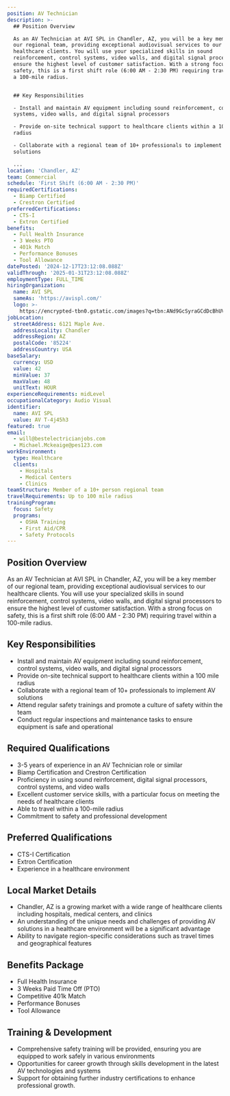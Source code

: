 ```yaml
---
position: AV Technician
description: >-
  ## Position Overview

  As an AV Technician at AVI SPL in Chandler, AZ, you will be a key member of
  our regional team, providing exceptional audiovisual services to our
  healthcare clients. You will use your specialized skills in sound
  reinforcement, control systems, video walls, and digital signal processors to
  ensure the highest level of customer satisfaction. With a strong focus on
  safety, this is a first shift role (6:00 AM - 2:30 PM) requiring travel within
  a 100-mile radius. 


  ## Key Responsibilities

  - Install and maintain AV equipment including sound reinforcement, control
  systems, video walls, and digital signal processors

  - Provide on-site technical support to healthcare clients within a 100 mile
  radius

  - Collaborate with a regional team of 10+ professionals to implement AV
  solutions

  ...
location: 'Chandler, AZ'
team: Commercial
schedule: 'First Shift (6:00 AM - 2:30 PM)'
requiredCertifications:
  - Biamp Certified
  - Crestron Certified
preferredCertifications:
  - CTS-I
  - Extron Certified
benefits:
  - Full Health Insurance
  - 3 Weeks PTO
  - 401k Match
  - Performance Bonuses
  - Tool Allowance
datePosted: '2024-12-17T23:12:08.088Z'
validThrough: '2025-01-31T23:12:08.088Z'
employmentType: FULL_TIME
hiringOrganization:
  name: AVI SPL
  sameAs: 'https://avispl.com/'
  logo: >-
    https://encrypted-tbn0.gstatic.com/images?q=tbn:ANd9GcSyraGCdDcBhUVCLjb9MI2McsVysMD7wjYlIQ&s
jobLocation:
  streetAddress: 6121 Maple Ave.
  addressLocality: Chandler
  addressRegion: AZ
  postalCode: '85224'
  addressCountry: USA
baseSalary:
  currency: USD
  value: 42
  minValue: 37
  maxValue: 48
  unitText: HOUR
experienceRequirements: midLevel
occupationalCategory: Audio Visual
identifier:
  name: AVI SPL
  value: AV T-4j45h3
featured: true
email:
  - will@bestelectricianjobs.com
  - Michael.Mckeaige@pes123.com
workEnvironment:
  type: Healthcare
  clients:
    - Hospitals
    - Medical Centers
    - Clinics
teamStructure: Member of a 10+ person regional team
travelRequirements: Up to 100 mile radius
trainingProgram:
  focus: Safety
  programs:
    - OSHA Training
    - First Aid/CPR
    - Safety Protocols
---
```




## Position Overview
As an AV Technician at AVI SPL in Chandler, AZ, you will be a key member of our regional team, providing exceptional audiovisual services to our healthcare clients. You will use your specialized skills in sound reinforcement, control systems, video walls, and digital signal processors to ensure the highest level of customer satisfaction. With a strong focus on safety, this is a first shift role (6:00 AM - 2:30 PM) requiring travel within a 100-mile radius. 

## Key Responsibilities
- Install and maintain AV equipment including sound reinforcement, control systems, video walls, and digital signal processors
- Provide on-site technical support to healthcare clients within a 100 mile radius
- Collaborate with a regional team of 10+ professionals to implement AV solutions
- Attend regular safety trainings and promote a culture of safety within the team
- Conduct regular inspections and maintenance tasks to ensure equipment is safe and operational

## Required Qualifications
- 3-5 years of experience in an AV Technician role or similar 
- Biamp Certification and Crestron Certification
- Proficiency in using sound reinforcement, digital signal processors, control systems, and video walls
- Excellent customer service skills, with a particular focus on meeting the needs of healthcare clients
- Able to travel within a 100-mile radius
- Commitment to safety and professional development

## Preferred Qualifications
- CTS-I Certification
- Extron Certification
- Experience in a healthcare environment

## Local Market Details
- Chandler, AZ is a growing market with a wide range of healthcare clients including hospitals, medical centers, and clinics 
- An understanding of the unique needs and challenges of providing AV solutions in a healthcare environment will be a significant advantage
- Ability to navigate region-specific considerations such as travel times and geographical features

## Benefits Package
- Full Health Insurance
- 3 Weeks Paid Time Off (PTO)
- Competitive 401k Match
- Performance Bonuses
- Tool Allowance

## Training & Development
- Comprehensive safety training will be provided, ensuring you are equipped to work safely in various environments
- Opportunities for career growth through skills development in the latest AV technologies and systems
- Support for obtaining further industry certifications to enhance professional growth.
